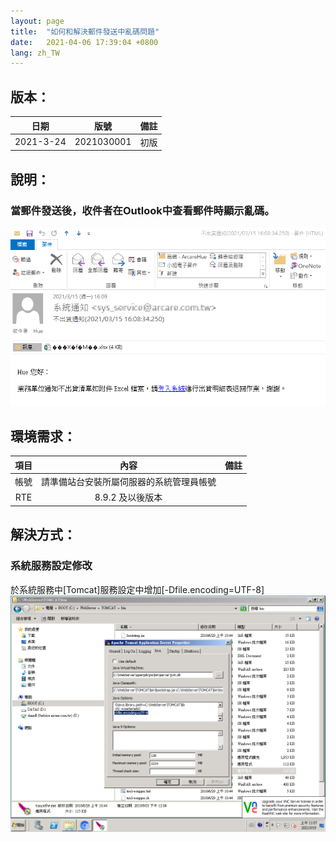 ```yaml
---
layout: page
title:  "如何和解決郵件發送中亂碼問題"
date:   2021-04-06 17:39:04 +0800
lang: zh_TW
---
```


## 版本：

|日期|版號|備註|
|:--:|:--:|:--:|
|2021-3-24|2021030001|初版|

## 說明：

### 當郵件發送後，收件者在Outlook中查看郵件時顯示亂碼。
![alt 異常狀態](img/001.png)


## 環境需求：

|項目|內容|備註|
|:--:|:--:|:--:|
|帳號|請準備站台安裝所屬伺服器的系統管理員帳號||
|RTE|8.9.2 及以後版本||

## 解決方式：

### 系統服務設定修改
於系統服務中[Tomcat]服務設定中增加[-Dfile.encoding=UTF-8]
![alt Tomcat修改](img/002.png)

